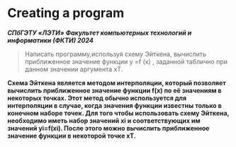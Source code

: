 # Creating a program
***СПбГЭТУ «ЛЭТИ»
Факультет компьютерных технологий и информатики (ФКТИ) 2024***
>Написать программу,используя схему Эйткена, вычислить приближенное значение функции
y =f (x) , заданной таблично при данном значении аргумента xТ.

**Схема Эйткена является методом интерполяции, который позволяет вычислить приближенное значение функции f(x) по её значениям в некоторых точках. Этот метод обычно используется для интерполяции в случае, когда значения функции известны только в конечном наборе точек.
Для того чтобы использовать схему Эйткена, необходимо иметь набор значений xi и соответствующих им значений yi=f(xi). После этого можно вычислить приближенное значение функции в некоторой точке xT.**
